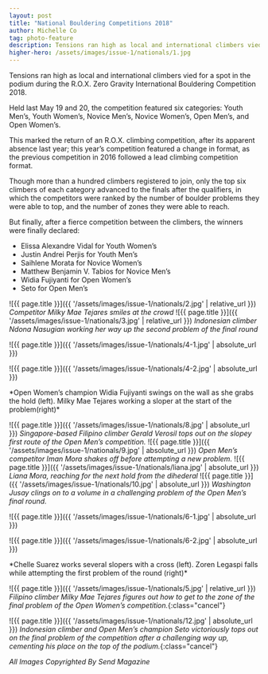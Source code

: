 ```yaml
---
layout: post
title: "National Bouldering Competitions 2018"
author: Michelle Co
tag: photo-feature
description: Tensions ran high as local and international climbers vied for a spot in the podium during the R.O.X. Zero Gravity International Bouldering Competition 2018. 
higher-hero: /assets/images/issue-1/nationals/1.jpg
---
```


Tensions ran high as local and international climbers vied for a spot in the podium during the R.O.X. Zero Gravity International Bouldering Competition 2018. 

Held last May 19 and 20, the competition featured six categories: Youth Men’s, Youth Women’s, Novice Men’s, Novice Women’s, Open Men’s, and Open Women’s.

This marked the return of an R.O.X. climbing competition, after its apparent absence last year; this year’s competition featured a change in format, as the previous competition in 2016 followed a lead climbing competition format.

Though more than a hundred climbers registered to join, only the top six climbers of each category advanced to the finals after the qualifiers, in which the competitors were ranked by the number of boulder problems they were able to top, and the number of zones they were able to reach. 

But finally, after a fierce competition between the climbers, the winners were finally declared: 
- Elissa Alexandre Vidal for Youth Women’s
- Justin Andrei Perjis for Youth Men’s
- Saihlene Morata for Novice Women’s 
- Matthew Benjamin V. Tabios for Novice Men’s 
- Widia Fujiyanti for Open Women’s 
- Seto for Open Men’s

![{{ page.title }}]({{ '/assets/images/issue-1/nationals/2.jpg' | relative_url }})
*Competitor Milky Mae Tejares smiles at the crowd*
![{{ page.title }}]({{ '/assets/images/issue-1/nationals/3.jpg' | relative_url }})
*Indonesian climber Ndona Nasugian working her way up the second problem of the final round*

<div class="image-row 2" markdown="1">
![{{ page.title }}]({{ '/assets/images/issue-1/nationals/4-1.jpg' | absolute_url }})

![{{ page.title }}]({{ '/assets/images/issue-1/nationals/4-2.jpg' | absolute_url }})
</div>
*Open Women’s champion Widia Fujiyanti swings on the wall as she grabs the hold (left). Milky Mae Tejares working a sloper at the start of the problem(right)*

![{{ page.title }}]({{ '/assets/images/issue-1/nationals/8.jpg' | absolute_url }})
*Singapore-based Filipino climber Gerald Verosil tops out on the slopey first route of the Open Men’s competition.*
![{{ page.title }}]({{ '/assets/images/issue-1/nationals/9.jpg' | absolute_url }})
*Open Men’s competitor Iman Mora shakes off before attempting a new problem.*
![{{ page.title }}]({{ '/assets/images/issue-1/nationals/liana.jpg' | absolute_url }})
*Liana Mora, reaching for the next hold from the dihederal*
![{{ page.title }}]({{ '/assets/images/issue-1/nationals/10.jpg' | absolute_url }})
*Washington Jusay clings on to a volume in a challenging problem of the Open Men’s final round.*

<div class="image-row 2" markdown="1">
![{{ page.title }}]({{ '/assets/images/issue-1/nationals/6-1.jpg' | absolute_url }})

![{{ page.title }}]({{ '/assets/images/issue-1/nationals/6-2.jpg' | absolute_url }})
</div>
*Chelle Suarez works  several slopers with a cross (left). Zoren Legaspi falls while attempting the first problem of the round (right)*

![{{ page.title }}]({{ '/assets/images/issue-1/nationals/5.jpg' | relative_url }})
*Filipino climber Milky Mae Tejares figures out how to get to the zone of the final problem of the Open Women’s competition.*{:class="cancel"}

![{{ page.title }}]({{ '/assets/images/issue-1/nationals/12.jpg' | absolute_url }})
*Indonesian climber and Open Men’s champion Seto victoriously tops out on the final problem of the competition after a challenging way up, cementing his place on the top of the podium.*{:class="cancel"}

*All Images Copyrighted By Send Magazine*
